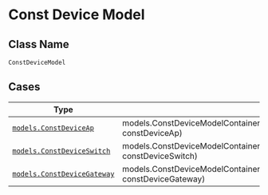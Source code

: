 
# Const Device Model

## Class Name

`ConstDeviceModel`

## Cases

| Type | Factory Method |
|  --- | --- |
| [`models.ConstDeviceAp`](../../../doc/models/const-device-ap.md) | models.ConstDeviceModelContainer.FromConstDeviceAp(models.ConstDeviceAp constDeviceAp) |
| [`models.ConstDeviceSwitch`](../../../doc/models/const-device-switch.md) | models.ConstDeviceModelContainer.FromConstDeviceSwitch(models.ConstDeviceSwitch constDeviceSwitch) |
| [`models.ConstDeviceGateway`](../../../doc/models/const-device-gateway.md) | models.ConstDeviceModelContainer.FromConstDeviceGateway(models.ConstDeviceGateway constDeviceGateway) |

